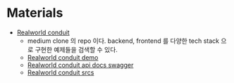 # Materials

* [Realworld conduit](https://github.com/gothinkster/realworld)
  * medium clone 의 repo 이다. backend, frontend 를 다양한 tech stack 으로 구현한 예제들을 검색할 수 있다. 
  * [Realworld conduit demo](https://react-ts-redux-realworld-example-app.netlify.app/#/)
  * [Realworld conduit api docs swagger](https://api.realworld.io/api-docs/)
  * [Realworld conduit srcs](https://codebase.show/projects/realworld)
